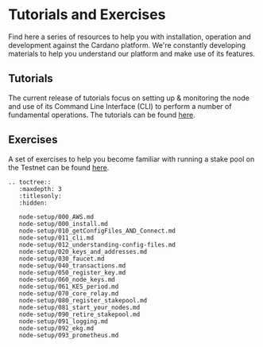 # Tutorials and Exercises

Find here a series of resources to help you with installation, operation and development against the Cardano platform. We're constantly developing materials to help you understand our platform and make use of its features. 

## Tutorials

The current release of tutorials focus on setting up & monitoring the node and use of its Command Line Interface (CLI) to perform a number of fundamental operations. The tutorials can be found [here](node-setup/).  

## Exercises

A set of exercises to help you become familiar with running a stake pool on the Testnet can be found [here](Shelley-testnet/).
```eval_rst
.. toctree::
   :maxdepth: 3
   :titlesonly:
   :hidden:

   node-setup/000_AWS.md
   node-setup/000_install.md
   node-setup/010_getConfigFiles_AND_Connect.md
   node-setup/011_cli.md
   node-setup/012_understanding-config-files.md
   node-setup/020_keys_and_addresses.md
   node-setup/030_faucet.md
   node-setup/040_transactions.md
   node-setup/050_register_key.md
   node-setup/060_node_keys.md
   node-setup/061_KES_period.md
   node-setup/070_core_relay.md
   node-setup/080_register_stakepool.md
   node-setup/081_start_your_nodes.md
   node-setup/090_retire_stakepool.md
   node-setup/091_logging.md
   node-setup/092_ekg.md
   node-setup/093_prometheus.md
```
